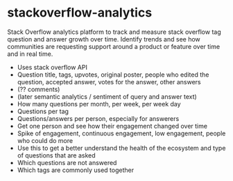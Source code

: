 stackoverflow-analytics
=======================

Stack Overflow analytics platform to track and measure stack overflow tag question and answer growth over time. Identify trends and see how communities are requesting support around a product or feature over time and in real time.


* Uses stack overflow API
*  Question title, tags, upvotes, original poster, people who edited the question, accepted answer, votes for the answer, other answers
 * (?? comments)
 * (later semantic analytics / sentiment of query and answer text)
* How many questions per month, per week, per week day
* Questions per tag
* Questions/answers per person, especially for answerers
* Get one person and see how their engagement changed over time
* Spike of engagement, continuous engagement, low engagement, people who could do more
* Use this to get a better understand the health of the ecosystem and type of questions that are asked
* Which questions are not answered
* Which tags are commonly used together


